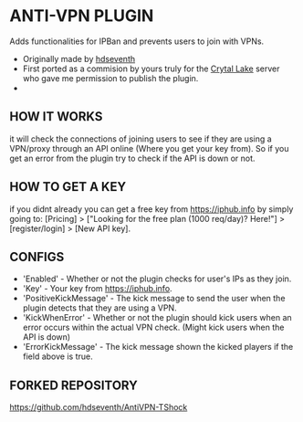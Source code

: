 
# ANTI-VPN PLUGIN

Adds functionalities for IPBan and prevents users to join with VPNs.

- Originally made by [hdseventh](https://github.com/hdseventh)
- First ported as a commision by yours truly for the [Crytal Lake](https://discord.gg/tFWzhWXFYh) server who gave me permission to publish the plugin.
- 
## HOW IT WORKS

it will check the connections of joining users to see if they are using a VPN/proxy through an API online (Where you get your key from). 
So if you get an error from the plugin try to check if the API is down or not.

## HOW TO GET A KEY

if you didnt already you can get a free key from https://iphub.info by simply going to:
[Pricing] > ["Looking for the free plan (1000 req/day)? Here!"] > [register/login] > [New API key].

## CONFIGS

- 'Enabled' - Whether or not the plugin checks for user's IPs as they join.
- 'Key' - Your key from https://iphub.info.
- 'PositiveKickMessage' - The kick message to send the user when the plugin detects that they are using a VPN.
- 'KickWhenError' - Whether or not the plugin should kick users when an error occurs within the actual VPN check. (Might kick users when the API is down)
- 'ErrorKickMessage' - The kick message shown the kicked players if the field above is true.

## FORKED REPOSITORY
https://github.com/hdseventh/AntiVPN-TShock
